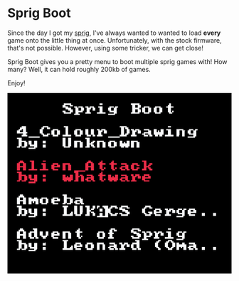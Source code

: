 # Sprig Boot

Since the day I got my [sprig](https://sprig.hackclub.com),
I've always wanted to wanted to load **every** game onto the little thing at once.
Unfortunately, with the stock firmware, that's not possible.
However, using some tricker, we can get close!

Sprig Boot gives you a pretty menu to boot multiple sprig games with!
How many?
Well, it can hold roughly 200kb of games.

Enjoy!

![Pretty Image Goes Here](images/boot.png)
